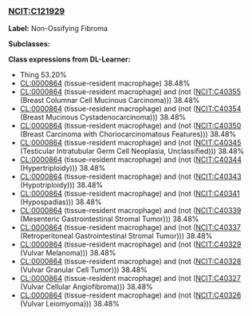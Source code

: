 
### [NCIT:C121929](http://purl.obolibrary.org/obo/NCIT_C121929)
**Label:** Non-Ossifying Fibroma

**Subclasses:** 

**Class expressions from DL-Learner:**

- Thing 53.20%
- [CL:0000864](http://purl.obolibrary.org/obo/CL_0000864) (tissue-resident macrophage) 38.48%
- [CL:0000864](http://purl.obolibrary.org/obo/CL_0000864) (tissue-resident macrophage) and (not ([NCIT:C40355](http://purl.obolibrary.org/obo/NCIT_C40355) (Breast Columnar Cell Mucinous Carcinoma))) 38.48%
- [CL:0000864](http://purl.obolibrary.org/obo/CL_0000864) (tissue-resident macrophage) and (not ([NCIT:C40354](http://purl.obolibrary.org/obo/NCIT_C40354) (Breast Mucinous Cystadenocarcinoma))) 38.48%
- [CL:0000864](http://purl.obolibrary.org/obo/CL_0000864) (tissue-resident macrophage) and (not ([NCIT:C40350](http://purl.obolibrary.org/obo/NCIT_C40350) (Breast Carcinoma with Choriocarcinomatous Features))) 38.48%
- [CL:0000864](http://purl.obolibrary.org/obo/CL_0000864) (tissue-resident macrophage) and (not ([NCIT:C40345](http://purl.obolibrary.org/obo/NCIT_C40345) (Testicular Intratubular Germ Cell Neoplasia, Unclassified))) 38.48%
- [CL:0000864](http://purl.obolibrary.org/obo/CL_0000864) (tissue-resident macrophage) and (not ([NCIT:C40344](http://purl.obolibrary.org/obo/NCIT_C40344) (Hypertriploidy))) 38.48%
- [CL:0000864](http://purl.obolibrary.org/obo/CL_0000864) (tissue-resident macrophage) and (not ([NCIT:C40343](http://purl.obolibrary.org/obo/NCIT_C40343) (Hypotriploidy))) 38.48%
- [CL:0000864](http://purl.obolibrary.org/obo/CL_0000864) (tissue-resident macrophage) and (not ([NCIT:C40341](http://purl.obolibrary.org/obo/NCIT_C40341) (Hypospadias))) 38.48%
- [CL:0000864](http://purl.obolibrary.org/obo/CL_0000864) (tissue-resident macrophage) and (not ([NCIT:C40339](http://purl.obolibrary.org/obo/NCIT_C40339) (Mesenteric Gastrointestinal Stromal Tumor))) 38.48%
- [CL:0000864](http://purl.obolibrary.org/obo/CL_0000864) (tissue-resident macrophage) and (not ([NCIT:C40337](http://purl.obolibrary.org/obo/NCIT_C40337) (Retroperitoneal Gastrointestinal Stromal Tumor))) 38.48%
- [CL:0000864](http://purl.obolibrary.org/obo/CL_0000864) (tissue-resident macrophage) and (not ([NCIT:C40329](http://purl.obolibrary.org/obo/NCIT_C40329) (Vulvar Melanoma))) 38.48%
- [CL:0000864](http://purl.obolibrary.org/obo/CL_0000864) (tissue-resident macrophage) and (not ([NCIT:C40328](http://purl.obolibrary.org/obo/NCIT_C40328) (Vulvar Granular Cell Tumor))) 38.48%
- [CL:0000864](http://purl.obolibrary.org/obo/CL_0000864) (tissue-resident macrophage) and (not ([NCIT:C40327](http://purl.obolibrary.org/obo/NCIT_C40327) (Vulvar Cellular Angiofibroma))) 38.48%
- [CL:0000864](http://purl.obolibrary.org/obo/CL_0000864) (tissue-resident macrophage) and (not ([NCIT:C40326](http://purl.obolibrary.org/obo/NCIT_C40326) (Vulvar Leiomyoma))) 38.48%


